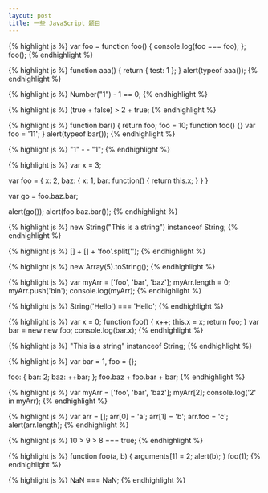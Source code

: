 ```yaml
---
layout: post
title: 一些 JavaScript 题目
---
```


{% highlight js %}
var foo = function foo() {
    console.log(foo === foo);
};
foo();
{% endhighlight %}

{% highlight js %}
function aaa() {
    return
    {
        test: 1
    };
}
alert(typeof aaa());
{% endhighlight %}

{% highlight js %}
Number("1") - 1 == 0;
{% endhighlight %}

{% highlight js %}
(true + false) > 2 + true;
{% endhighlight %}

{% highlight js %}
function bar() {
    return foo;
    foo = 10;
    function foo() {}
    var foo = '11';
}
alert(typeof bar());
{% endhighlight %}

{% highlight js %}
"1" - - "1";
{% endhighlight %}

{% highlight js %}
var x = 3;

var foo = {
    x: 2,
    baz: {
        x: 1,
        bar: function() {
            return this.x;
        }
    }
}

var go = foo.baz.bar;

alert(go());
alert(foo.baz.bar());
{% endhighlight %}

{% highlight js %}
new String("This is a string") instanceof String;
{% endhighlight %}

{% highlight js %}
[] + [] + 'foo'.split('');
{% endhighlight %}

{% highlight js %}
new Array(5).toString();
{% endhighlight %}

{% highlight js %}
var myArr = ['foo', 'bar', 'baz'];
myArr.length = 0;
myArr.push('bin');
console.log(myArr);
{% endhighlight %}

{% highlight js %}
String('Hello') === 'Hello';
{% endhighlight %}

{% highlight js %}
var x = 0;
function foo() {
    x++;
    this.x = x;
    return foo;
}
var bar = new new foo;
console.log(bar.x);
{% endhighlight %}

{% highlight js %}
"This is a string" instanceof String;
{% endhighlight %}

{% highlight js %}
var bar = 1,
    foo = {};

foo: {
    bar: 2;
    baz: ++bar;
};
foo.baz + foo.bar + bar;
{% endhighlight %}

{% highlight js %}
var myArr = ['foo', 'bar', 'baz'];
myArr[2];
console.log('2' in myArr);
{% endhighlight %}

{% highlight js %}
var arr = [];
arr[0]  = 'a';
arr[1]  = 'b';
arr.foo = 'c';
alert(arr.length);
{% endhighlight %}

{% highlight js %}
10 > 9 > 8 === true;
{% endhighlight %}

{% highlight js %}
function foo(a, b) {
    arguments[1] = 2;
    alert(b);
}
foo(1);
{% endhighlight %}

{% highlight js %}
NaN === NaN;
{% endhighlight %}









